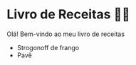 # Livro de Receitas :man_cook:

Olá! Bem-vindo ao meu livro de receitas 

- Strogonoff de frango
- Pavê

